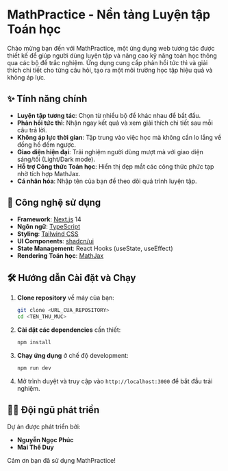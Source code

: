 # MathPractice - Nền tảng Luyện tập Toán học

Chào mừng bạn đến với MathPractice, một ứng dụng web tương tác được thiết kế để giúp người dùng luyện tập và nâng cao kỹ năng toán học thông qua các bộ đề trắc nghiệm. Ứng dụng cung cấp phản hồi tức thì và giải thích chi tiết cho từng câu hỏi, tạo ra một môi trường học tập hiệu quả và không áp lực.

## ✨ Tính năng chính

- **Luyện tập tương tác**: Chọn từ nhiều bộ đề khác nhau để bắt đầu.
- **Phản hồi tức thì**: Nhận ngay kết quả và xem giải thích chi tiết sau mỗi câu trả lời.
- **Không áp lực thời gian**: Tập trung vào việc học mà không cần lo lắng về đồng hồ đếm ngược.
- **Giao diện hiện đại**: Trải nghiệm người dùng mượt mà với giao diện sáng/tối (Light/Dark mode).
- **Hỗ trợ Công thức Toán học**: Hiển thị đẹp mắt các công thức phức tạp nhờ tích hợp MathJax.
- **Cá nhân hóa**: Nhập tên của bạn để theo dõi quá trình luyện tập.

## 🚀 Công nghệ sử dụng

- **Framework**: [Next.js](https://nextjs.org/) 14
- **Ngôn ngữ**: [TypeScript](https://www.typescriptlang.org/)
- **Styling**: [Tailwind CSS](https://tailwindcss.com/)
- **UI Components**: [shadcn/ui](https://ui.shadcn.com/)
- **State Management**: React Hooks (useState, useEffect)
- **Rendering Toán học**: [MathJax](https://www.mathjax.org/)

## 🛠️ Hướng dẫn Cài đặt và Chạy

1.  **Clone repository** về máy của bạn:
    ```bash
    git clone <URL_CUA_REPOSITORY>
    cd <TEN_THU_MUC>
    ```

2.  **Cài đặt các dependencies** cần thiết:
    ```bash
    npm install
    ```

3.  **Chạy ứng dụng** ở chế độ development:
    ```bash
    npm run dev
    ```

4.  Mở trình duyệt và truy cập vào `http://localhost:3000` để bắt đầu trải nghiệm.

## 👨‍💻 Đội ngũ phát triển

Dự án được phát triển bởi:

- **Nguyễn Ngọc Phúc**
- **Mai Thế Duy**

Cảm ơn bạn đã sử dụng MathPractice!